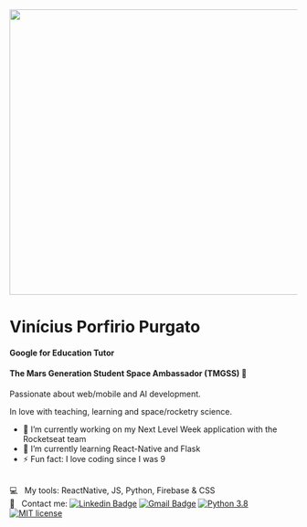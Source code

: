 <img width="700" height="500" src="https://lh3.googleusercontent.com/-etE5M9zCeB4/XyoDi9lhV2I/AAAAAAAABNo/mwfBSw7p-bsaHjuCWPv7Zk12MA9dMFnzACK8BGAsYHg/s0/2020-08-04.jpg">


<h1> Vinícius Porfirio Purgato </h1>

<h4>Google for Education Tutor</h4>
<h4>The Mars Generation Student Space Ambassador (TMGSS)
🚀</h4>

Passionate about web/mobile and AI development.

In love with teaching, learning and space/rocketry science.

- 🔭 I’m currently working on my Next Level Week application with the Rocketseat team
- 🌱 I’m currently learning React-Native and Flask
- ⚡ Fun fact: I love coding since I was 9


<br/> :computer: &nbsp; My tools: ReactNative, JS, Python, Firebase & CSS
 <br/> :email: &nbsp; Contact me: [![Linkedin Badge](https://img.shields.io/badge/-ViníciusPurgato-blue?style=flat-square&logo=Linkedin&logoColor=white&link=https://https://www.linkedin.com/in/vin%C3%ADcius-porfirio-purgato-7891401b3/)](https://www.linkedin.com/in/vin%C3%ADcius-porfirio-purgato-7891401b3/) 
 [![Gmail Badge](https://img.shields.io/badge/-vinicius.purgato-c14438?style=flat-square&logo=Gmail&logoColor=white&link=mailto:vinicius.purgato@mapleiscool.g12.br)](mailto:vinicius.purgato@mapleiscool.g12.br)
[![Python 3.8](https://img.shields.io/badge/python-3.8-blue.svg)](https://www.python.org/downloads/release/python-380/)
[![MIT license](https://img.shields.io/badge/License-MIT-blue.svg)](https://lbesson.mit-license.org/)






<!--
**vinny380/vinny380** is a ✨ _special_ ✨ repository because its `README.md` (this file) appears on your GitHub profile.

Here are some ideas to get you started:

- 🔭 I’m currently working on ...
- 🌱 I’m currently learning ...
- 👯 I’m looking to collaborate on ...
- 🤔 I’m looking for help with ...
- 💬 Ask me about ...
- 📫 How to reach me: ...
- 😄 Pronouns: ...
- ⚡ Fun fact: ...
-->
